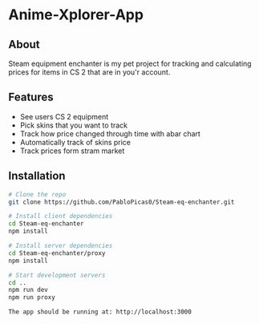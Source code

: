 # Anime-Xplorer-App

## About
Steam equipment enchanter is my pet project for tracking and calculating prices for items in CS 2 that are in you'r account.

## Features
* See users CS 2 equipment
* Pick skins that you want to track
* Track how price changed through time with abar chart
* Automatically track of skins price
* Track prices form stram market

## Installation
```bash
# Clone the repo
git clone https://github.com/PabloPicas0/Steam-eq-enchanter.git

# Install client dependencies
cd Steam-eq-enchanter
npm install

# Install server dependencies
cd Steam-eq-enchanter/proxy
npm install

# Start development servers
cd ..
npm run dev
npm run proxy

The app should be running at: http://localhost:3000
```
